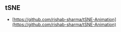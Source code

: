 ## tSNE

- [https://github.com/rishab-sharma/tSNE-Animation](https://github.com/rishab-sharma/tSNE-Animation)
